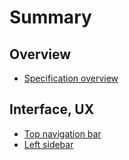 # Summary

## Overview
* [Specification overview](README.md)

## Interface, UX
* [Top navigation bar](method.md)
* [Left sidebar](methods.md)

